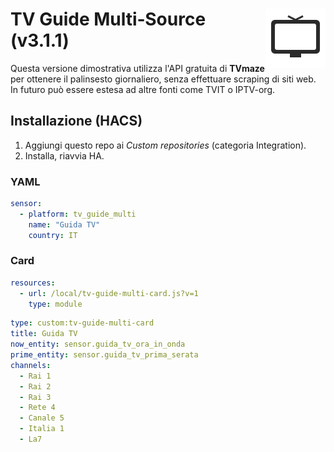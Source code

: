 # <img src="icon.svg" width="96" alt="icon" align="right">

# TV Guide Multi‑Source (v3.1.1)

Questa versione dimostrativa utilizza l'API gratuita di **TVmaze** per ottenere
il palinsesto giornaliero, senza effettuare scraping di siti web. In futuro può
essere estesa ad altre fonti come TVIT o IPTV-org.

## Installazione (HACS)
1. Aggiungi questo repo ai *Custom repositories* (categoria Integration).
2. Installa, riavvia HA.

### YAML
```yaml
sensor:
  - platform: tv_guide_multi
    name: "Guida TV"
    country: IT
```

### Card
```yaml
resources:
  - url: /local/tv-guide-multi-card.js?v=1
    type: module
```

```yaml
type: custom:tv-guide-multi-card
title: Guida TV
now_entity: sensor.guida_tv_ora_in_onda
prime_entity: sensor.guida_tv_prima_serata
channels:
  - Rai 1
  - Rai 2
  - Rai 3
  - Rete 4
  - Canale 5
  - Italia 1
  - La7
```
